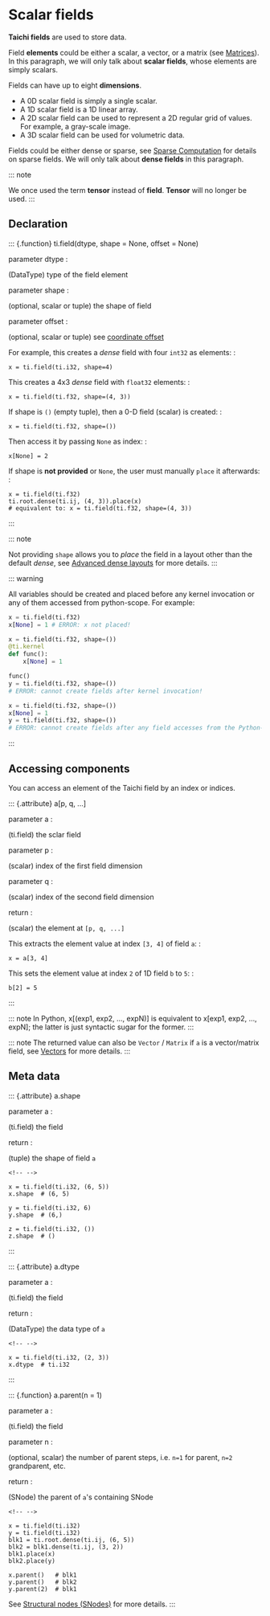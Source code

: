 # Scalar fields

**Taichi fields** are used to store data.

Field **elements** could be either a scalar, a vector, or a matrix (see [Matrices](./matrix.md)). In this paragraph, we will only talk about **scalar fields**, whose elements are simply scalars.

Fields can have up to eight **dimensions**.

- A 0D scalar field is simply a single scalar.
- A 1D scalar field is a 1D linear array.
- A 2D scalar field can be used to represent a 2D regular grid of values. For example, a gray-scale image.
- A 3D scalar field can be used for volumetric data.

Fields could be either dense or sparse, see [Sparse Computation](../advanced/sparse.md) for details on sparse fields. We will only talk about **dense fields** in this paragraph.

::: note

We once used the term **tensor** instead of **field**. **Tensor** will no longer be used.
:::

## Declaration

::: {.function} ti.field(dtype, shape = None, offset = None)

parameter dtype
:

(DataType) type of the field element

parameter shape
:

(optional, scalar or tuple) the shape of field

parameter offset
:

(optional, scalar or tuple) see [coordinate offset](../advanced/offset.md)

For example, this creates a _dense_ field with four `int32` as elements: :

    x = ti.field(ti.i32, shape=4)

This creates a 4x3 _dense_ field with `float32` elements: :

    x = ti.field(ti.f32, shape=(4, 3))

If shape is `()` (empty tuple), then a 0-D field (scalar) is created: :

    x = ti.field(ti.f32, shape=())

Then access it by passing `None` as index: :

    x[None] = 2

If shape is **not provided** or `None`, the user must manually `place` it afterwards: :

    x = ti.field(ti.f32)
    ti.root.dense(ti.ij, (4, 3)).place(x)
    # equivalent to: x = ti.field(ti.f32, shape=(4, 3))

:::

::: note

Not providing `shape` allows you to _place_ the field in a layout other than the default _dense_, see [Advanced dense layouts](../advanced/layout.md) for more details.
:::

::: warning

All variables should be created and placed before any kernel invocation or any of them accessed from python-scope. For example:

```python
x = ti.field(ti.f32)
x[None] = 1 # ERROR: x not placed!
```

```python
x = ti.field(ti.f32, shape=())
@ti.kernel
def func():
    x[None] = 1

func()
y = ti.field(ti.f32, shape=())
# ERROR: cannot create fields after kernel invocation!
```

```python
x = ti.field(ti.f32, shape=())
x[None] = 1
y = ti.field(ti.f32, shape=())
# ERROR: cannot create fields after any field accesses from the Python-scope!
```

:::

## Accessing components

You can access an element of the Taichi field by an index or indices.

::: {.attribute} a\[p, q, \...\]

parameter a
:

(ti.field) the sclar field

parameter p
:

(scalar) index of the first field dimension

parameter q
:

(scalar) index of the second field dimension

return
:

(scalar) the element at `[p, q, ...]`

This extracts the element value at index `[3, 4]` of field `a`: :

    x = a[3, 4]

This sets the element value at index `2` of 1D field `b` to `5`: :

    b[2] = 5

:::

::: note
In Python, x[(exp1, exp2, …, expN)] is equivalent to x[exp1, exp2, …, expN]; the latter is just syntactic sugar for the former.
:::

::: note
The returned value can also be `Vector` / `Matrix` if `a` is a vector/matrix field, see [Vectors](./vector.md) for more details.
:::

## Meta data

::: {.attribute} a.shape

parameter a
:

(ti.field) the field

return
:

(tuple) the shape of field `a`

```{=html}
<!-- -->
```


    x = ti.field(ti.i32, (6, 5))
    x.shape  # (6, 5)
    
    y = ti.field(ti.i32, 6)
    y.shape  # (6,)
    
    z = ti.field(ti.i32, ())
    z.shape  # ()

:::

::: {.attribute} a.dtype

parameter a
:

(ti.field) the field

return
:

(DataType) the data type of `a`

```{=html}
<!-- -->
```


    x = ti.field(ti.i32, (2, 3))
    x.dtype  # ti.i32

:::

::: {.function} a.parent(n = 1)

parameter a
:

(ti.field) the field

parameter n
:

(optional, scalar) the number of parent steps, i.e. `n=1` for parent, `n=2` grandparent, etc.

return
:

(SNode) the parent of `a`\'s containing SNode

```{=html}
<!-- -->
```


    x = ti.field(ti.i32)
    y = ti.field(ti.i32)
    blk1 = ti.root.dense(ti.ij, (6, 5))
    blk2 = blk1.dense(ti.ij, (3, 2))
    blk1.place(x)
    blk2.place(y)
    
    x.parent()   # blk1
    y.parent()   # blk2
    y.parent(2)  # blk1

See [Structural nodes (SNodes)](./snode.md) for more details.
:::
